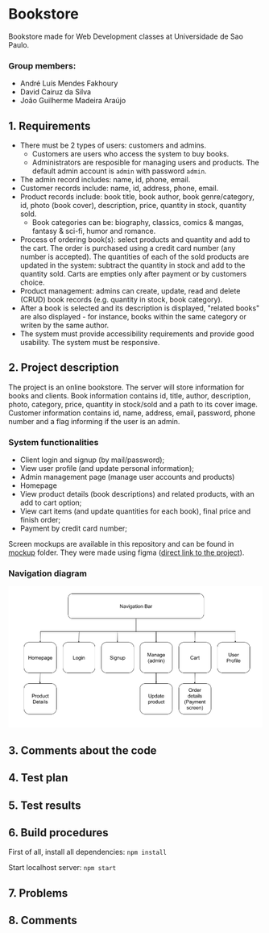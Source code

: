 # Bookstore

Bookstore made for Web Development classes at Universidade de Sao Paulo.

### Group members:

- André Luís Mendes Fakhoury
- David Cairuz da Silva
- João Guilherme Madeira Araújo

## 1. Requirements

- There must be 2 types of users: customers and admins.
  - Customers are users who access the system to buy books.
  - Administrators are resposible for managing users and products. The default admin account is `admin` with password `admin`.
- The admin record includes: name, id, phone, email.
- Customer records include:  name, id, address, phone, email.
- Product records include: book title, book author, book genre/category, id, photo (book cover), description, price, quantity in stock, quantity sold.
  - Book categories can be: biography, classics, comics & mangas, fantasy & sci-fi, humor and romance.
- Process of ordering book(s): select products and quantity and add to the cart. The order is purchased using a credit card number (any number is accepted). The quantities of each of the sold products are updated in the system: subtract the quantity in stock and add to the quantity sold. Carts are empties only after payment or by customers choice.
- Product management: admins can create, update, read and delete (CRUD) book records (e.g. quantity in stock, book category).
- After a book is selected and its description is displayed, "related books" are also displayed - for instance, books within the same category or writen by the same author.
- The system must provide accessibility requirements and provide good usability. The system must be responsive.

## 2. Project description

The project is an online bookstore. The server will store information for books and clients. Book information contains id, title, author, description, photo, category, price, quantity in stock/sold and a path to its cover image. Customer information contains id, name, address, email, password, phone number and a flag informing if the user is an admin.

### System functionalities

- Client login and signup (by mail/password);
- View user profile (and update personal information);
- Admin management page (manage user accounts and products)
- Homepage
- View product details (book descriptions) and related products, with an add to cart option;
- View cart items (and update quantities for each book), final price and finish order;
- Payment by credit card number;

Screen mockups are available in this repository and can be found in [mockup](/mockup) folder. They were made using figma ([direct link to the project](https://www.figma.com/team_invite/redeem/OtrAGOx4hGXPKdNo4IbMe0)).

### Navigation diagram

![Navigation diagram](mockup/NavigationDiagram.png)

## 3. Comments about the code

## 4. Test plan

## 5. Test results

## 6. Build procedures

First of all, install all dependencies: `npm install`

Start localhost server: `npm start`

## 7. Problems

## 8. Comments

